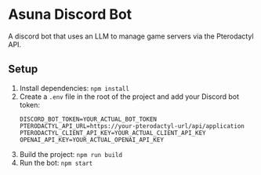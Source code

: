 # Asuna Discord Bot

A discord bot that uses an LLM to manage game servers via the Pterodactyl API.

## Setup

1. Install dependencies: `npm install`
2. Create a `.env` file in the root of the project and add your Discord bot token:
    ```
    DISCORD_BOT_TOKEN=YOUR_ACTUAL_BOT_TOKEN
    PTERODACTYL_API_URL=https://your-pterodactyl-url/api/application
    PTERODACTYL_CLIENT_API_KEY=YOUR_ACTUAL_CLIENT_API_KEY
    OPENAI_API_KEY=YOUR_ACTUAL_OPENAI_API_KEY
    ```
3. Build the project: `npm run build`
4. Run the bot: `npm start`